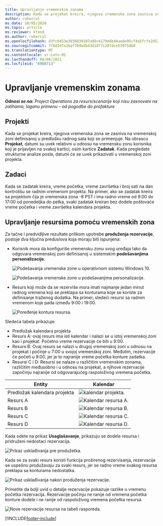 ```yaml
---
title: Upravljanje vremenskim zonama
description: Kada se projekat kreira, njegova vremenska zona zasniva se na vremenskoj zoni definisanoj u predlošku radnog sata koji se primenjuje.
author: ruhercul
ms.date: 10/05/2020
ms.topic: article
ms.reviewer: kfend
ms.author: ruhercul
ms.openlocfilehash: d3fc0453e3038839107a98c4179e6bd4aede95cf4a5fcfe2d52f823b83029485
ms.sourcegitcommit: 7f8d1e7a16af769adb43d1877c28fdce53975db8
ms.translationtype: MT
ms.contentlocale: sr-Latn-RS
ms.lasthandoff: 08/06/2021
ms.locfileid: "6988713"
---
```

# <a name="manage-time-zones"></a>Upravljanje vremenskim zonama

_**Odnosi se na:** Project Operations za resurs/scenarije koji nisu zasnovani na zalihama, laganu primenu – od pogodbe do profakture_


## <a name="projects"></a>Projekti

Kada se projekat kreira, njegova vremenska zona se zasniva na vremenskoj zoni definisanoj u predlošku radnog sata koji se primenjuje. Na obrascu **Projekat**, datumi su uvek relativni u odnosu na vremensku zonu korisnika koji je prijavljen na svakoj kartici, osim kartice **Zadatak**. Kada pregledate strukturne analize posla, datumi će se uvek prikazivati u vremenskoj zoni projekta.

## <a name="tasks"></a>Zadaci

Kada se zadatak kreira, vreme početka, vreme završetka i broj sati na dan kontrolišu se radnim vremenom projekta. Na primer, ako se zadatak kreira sa projektom čija je vremenska zona -8 PST i ima radno vreme od 9:00 do 17:00 od ponedeljka do petka, svaki zadatak kreiran bez dodele poštovaće vreme početka i vreme završetka kalendara projekta.

## <a name="manage-resources-with-time-zones"></a>Upravljanje resursima pomoću vremenskih zona

Za tačne i predvidljive rezultate prilikom upotrebe **produženja rezervacije**, postoje dva ključna preduslova koja moraju biti ispunjena:  

- Korisnik mora da konfiguriše vremensku zonu svog uređaja tako da odgovara vremenskoj zoni definisanoj u sistemskim **podešavanjima personalizacije**.
 
  ![Podešavanja vremenske zone u operativnom sistemu Windows 10.](media/reconcile-assignments-03.png)

  ![Podešavanja vremenske zone u podešavanjima personalizacije.](media/reconcile-assignments-04.png)
 
- Resurs koji može da se rezerviše mora imati najmanje jedan minut radnog vremena koji se preklapa sa konturama koje se koriste za definisanje traženog dodatka. Na primer, sledeći resursi sa radnim vremenom koje pada između 9:00 i 19:00. 

  ![Poređenje kontura resursa.](media/reconcile-assignments-05.png)

Sledeća tabela prikazuje:

- Predložak kalendara projekta
- Resurs A: ovaj resurs ima isti kalendar i nalazi se u istoj vremenskoj zoni kao i projekat. Početno vreme rezervacije će biti u 9:00.
- Resurs B: Ovaj resurs se nalazi u drugoj vremenskoj zoni u odnosu na projekat i počinje u 7:00 u svojoj vremenskoj zoni. Međutim, rezervacije će početi u 9:00, jer je to najranije vreme početka konture zadatka.
- Resursi C i D: Resursi se nalaze u različitim vremenskim zonama, različitim međusobno i u odnosu na projekat, a njihove rezervacije započinju najranije od odgovarajućeg raspoloživog vremena početka.

|Entity  |Kalendar  |
|-|-|
|Predložak kalendara projekta   | ![kalendar projekta.](media/reconcile-assignments-06.png) |
|Resurs A  | ![Kalendar resursa A.](media/reconcile-assignments-06.png) |
|Resurs B  |  ![Kalendar resursa B.](media/reconcile-assignments-07.png) |
|Resurs C  |  ![Kalendar resursa C.](media/reconcile-assignments-08.png) |
|Resurs D  | ![Kalendar resursa D.](media/reconcile-assignments-09.png)  |
 
Kada odete na prikaz **Usaglašavanje**, prikazuju se dodele resursa i pridruženi nedostaci rezervacija.

![Prikaz usklađivanja pre produžetka.](media/reconcile-assignments-10.png)

Kada se za svaki resurs koristi funkcija proširenog rezervisanja, rezervacije se uspešno produžavaju za svaki resurs, jer se radno vreme svakog resursa preklapa sa konturama nedostatka.

![Prikaz usklađivanja nakon produženja rezervacije.](media/reconcile-assignments-11.png) 

Primetite da bolji uvid u detalje rezervacije pokazuje razlike u vremenu početka rezervacija. Rezervacije počinju ne ranije od vremena početka konture dodele i ne ranije od raspoloživog vremena početka resursa.

![Nove rezervacije resursa na tabeli rasporeda.](media/reconcile-assignments-12.png)


[!INCLUDE[footer-include](../includes/footer-banner.md)]